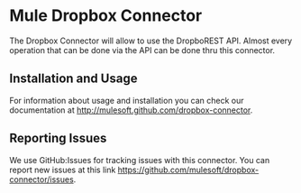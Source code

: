 Mule Dropbox Connector
=========================

The Dropbox Connector will allow to use the DropboREST API. Almost every operation that can be done via the API can be done thru this connector.

Installation and Usage
----------------------

For information about usage and installation you can check our documentation at http://mulesoft.github.com/dropbox-connector.

Reporting Issues
----------------

We use GitHub:Issues for tracking issues with this connector. You can report new issues at this link https://github.com/mulesoft/dropbox-connector/issues.